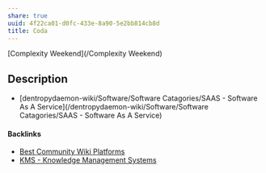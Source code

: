 ```yaml
---
share: true
uuid: 4f22ca01-d0fc-433e-8a90-5e2bb814cb8d
title: Coda
---
```

[Complexity Weekend](/Complexity Weekend)

## Description

* [dentropydaemon-wiki/Software/Software Catagories/SAAS - Software As A Service](/dentropydaemon-wiki/Software/Software Catagories/SAAS - Software As A Service)

#### Backlinks

* [Best Community Wiki Platforms](/eb0a4ed0-c2cb-4492-8c69-0036e6823a9e)
* [KMS - Knowledge Management Systems](/6aef6fe9-4c4e-4f3a-850c-e163e2303f81)